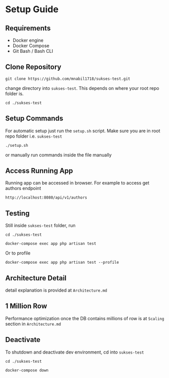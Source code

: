# Setup Guide

## Requirements

- Docker engine
- Docker Compose
- Git Bash / Bash CLI

## Clone Repository

```
git clone https://github.com/mnabil1718/sukses-test.git
```

change directory into `sukses-test`. This depends on where your root repo folder is.

```
cd ./sukses-test
```

## Setup Commands

For automatic setup just run the `setup.sh` script. Make sure you are in root repo folder i.e. `sukses-test`

```
./setup.sh
```

or manually run commands inside the file manually

## Access Running App

Running app can be accessed in browser. For example to access get authors endpoint

```
http://localhost:8080/api/v1/authors
```

## Testing

Still inside `sukses-test` folder, run

```
cd ./sukses-test
```

```
docker-compose exec app php artisan test
```

Or to profile

```
docker-compose exec app php artisan test --profile
```

## Architecture Detail

detail explanation is provided at `Architecture.md`

## 1 Million Row

Performance optimization once the DB contains millions of row is at `Scaling` section in `Architecture.md`

## Deactivate

To shutdown and deactivate dev environment, cd into `sukses-test`

```
cd ./sukses-test
```

```
docker-compose down
```
